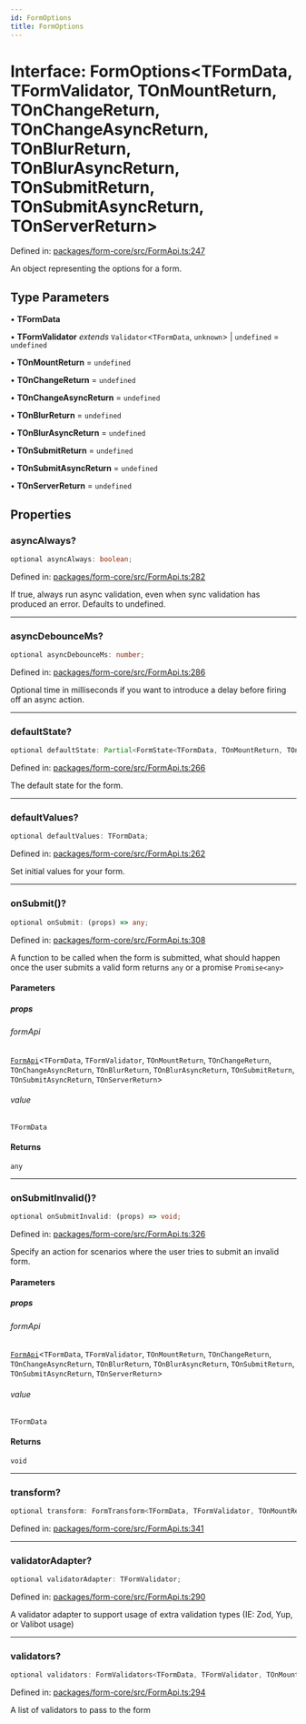 ```yaml
---
id: FormOptions
title: FormOptions
---
```


# Interface: FormOptions\<TFormData, TFormValidator, TOnMountReturn, TOnChangeReturn, TOnChangeAsyncReturn, TOnBlurReturn, TOnBlurAsyncReturn, TOnSubmitReturn, TOnSubmitAsyncReturn, TOnServerReturn\>

Defined in: [packages/form-core/src/FormApi.ts:247](https://github.com/TanStack/form/blob/main/packages/form-core/src/FormApi.ts#L247)

An object representing the options for a form.

## Type Parameters

• **TFormData**

• **TFormValidator** *extends* `Validator`\<`TFormData`, `unknown`\> \| `undefined` = `undefined`

• **TOnMountReturn** = `undefined`

• **TOnChangeReturn** = `undefined`

• **TOnChangeAsyncReturn** = `undefined`

• **TOnBlurReturn** = `undefined`

• **TOnBlurAsyncReturn** = `undefined`

• **TOnSubmitReturn** = `undefined`

• **TOnSubmitAsyncReturn** = `undefined`

• **TOnServerReturn** = `undefined`

## Properties

### asyncAlways?

```ts
optional asyncAlways: boolean;
```

Defined in: [packages/form-core/src/FormApi.ts:282](https://github.com/TanStack/form/blob/main/packages/form-core/src/FormApi.ts#L282)

If true, always run async validation, even when sync validation has produced an error. Defaults to undefined.

***

### asyncDebounceMs?

```ts
optional asyncDebounceMs: number;
```

Defined in: [packages/form-core/src/FormApi.ts:286](https://github.com/TanStack/form/blob/main/packages/form-core/src/FormApi.ts#L286)

Optional time in milliseconds if you want to introduce a delay before firing off an async action.

***

### defaultState?

```ts
optional defaultState: Partial<FormState<TFormData, TOnMountReturn, TOnChangeReturn, TOnChangeAsyncReturn, TOnBlurReturn, TOnBlurAsyncReturn, TOnSubmitReturn, TOnSubmitAsyncReturn, TOnServerReturn>>;
```

Defined in: [packages/form-core/src/FormApi.ts:266](https://github.com/TanStack/form/blob/main/packages/form-core/src/FormApi.ts#L266)

The default state for the form.

***

### defaultValues?

```ts
optional defaultValues: TFormData;
```

Defined in: [packages/form-core/src/FormApi.ts:262](https://github.com/TanStack/form/blob/main/packages/form-core/src/FormApi.ts#L262)

Set initial values for your form.

***

### onSubmit()?

```ts
optional onSubmit: (props) => any;
```

Defined in: [packages/form-core/src/FormApi.ts:308](https://github.com/TanStack/form/blob/main/packages/form-core/src/FormApi.ts#L308)

A function to be called when the form is submitted, what should happen once the user submits a valid form returns `any` or a promise `Promise<any>`

#### Parameters

##### props

###### formApi

[`FormApi`](../classes/formapi.md)\<`TFormData`, `TFormValidator`, `TOnMountReturn`, `TOnChangeReturn`, `TOnChangeAsyncReturn`, `TOnBlurReturn`, `TOnBlurAsyncReturn`, `TOnSubmitReturn`, `TOnSubmitAsyncReturn`, `TOnServerReturn`\>

###### value

`TFormData`

#### Returns

`any`

***

### onSubmitInvalid()?

```ts
optional onSubmitInvalid: (props) => void;
```

Defined in: [packages/form-core/src/FormApi.ts:326](https://github.com/TanStack/form/blob/main/packages/form-core/src/FormApi.ts#L326)

Specify an action for scenarios where the user tries to submit an invalid form.

#### Parameters

##### props

###### formApi

[`FormApi`](../classes/formapi.md)\<`TFormData`, `TFormValidator`, `TOnMountReturn`, `TOnChangeReturn`, `TOnChangeAsyncReturn`, `TOnBlurReturn`, `TOnBlurAsyncReturn`, `TOnSubmitReturn`, `TOnSubmitAsyncReturn`, `TOnServerReturn`\>

###### value

`TFormData`

#### Returns

`void`

***

### transform?

```ts
optional transform: FormTransform<TFormData, TFormValidator, TOnMountReturn, TOnChangeReturn, TOnChangeAsyncReturn, TOnBlurReturn, TOnBlurAsyncReturn, TOnSubmitReturn, TOnSubmitAsyncReturn, TOnServerReturn>;
```

Defined in: [packages/form-core/src/FormApi.ts:341](https://github.com/TanStack/form/blob/main/packages/form-core/src/FormApi.ts#L341)

***

### validatorAdapter?

```ts
optional validatorAdapter: TFormValidator;
```

Defined in: [packages/form-core/src/FormApi.ts:290](https://github.com/TanStack/form/blob/main/packages/form-core/src/FormApi.ts#L290)

A validator adapter to support usage of extra validation types (IE: Zod, Yup, or Valibot usage)

***

### validators?

```ts
optional validators: FormValidators<TFormData, TFormValidator, TOnMountReturn, TOnChangeReturn, TOnChangeAsyncReturn, TOnBlurReturn, TOnBlurAsyncReturn, TOnSubmitReturn, TOnSubmitAsyncReturn>;
```

Defined in: [packages/form-core/src/FormApi.ts:294](https://github.com/TanStack/form/blob/main/packages/form-core/src/FormApi.ts#L294)

A list of validators to pass to the form
